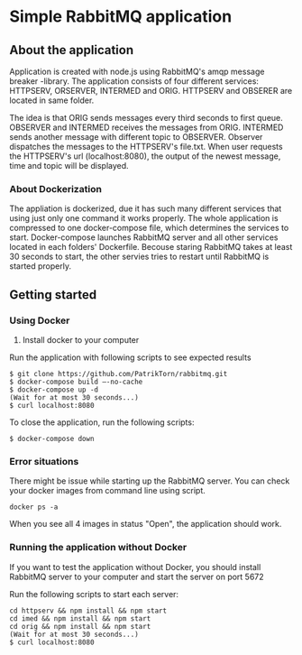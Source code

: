 # Simple RabbitMQ application

## About the application

Application is created with node.js using RabbitMQ's amqp message breaker -library. The application consists of four different services: HTTPSERV, ORSERVER, INTERMED and ORIG. HTTPSERV and OBSERER are located in same folder.

The idea is that ORIG sends messages every third seconds to first queue. OBSERVER and INTERMED receives the messages from ORIG. INTERMED sends another message with different topic to OBSERVER. Observer dispatches the messages to the HTTPSERV's file.txt. When user requests the HTTPSERV's url (localhost:8080), the output of the newest message, time and topic will be displayed. 

### About Dockerization

The appliation is dockerized, due it has such many different services that using just only one command it works properly. The whole application is compressed to one docker-compose file, which determines the services to start. Docker-compose launches RabbitMQ server and all other services located in each folders' Dockerfile. Becouse staring RabbitMQ takes at least 30 seconds to start, the other servies tries to restart until RabbitMQ is started properly.

## Getting started

### Using Docker

1. Install docker to your computer

Run the application with following scripts to see expected results
```
$ git clone https://github.com/PatrikTorn/rabbitmq.git
$ docker-compose build –-no-cache
$ docker-compose up -d
(Wait for at most 30 seconds...)
$ curl localhost:8080
```

To close the application, run the following scripts:
```
$ docker-compose down
```

### Error situations

There might be issue while starting up the RabbitMQ server. You can check your docker images from command line using script.

```
docker ps -a
```

When you see all 4 images in status "Open", the application should work.

### Running the application without Docker

If you want to test the application without Docker, you should install RabbitMQ server to your computer and start the server on port 5672

Run the following scripts to start each server:
```
cd httpserv && npm install && npm start
cd imed && npm install && npm start
cd orig && npm install && npm start
(Wait for at most 30 seconds...)
$ curl localhost:8080
```